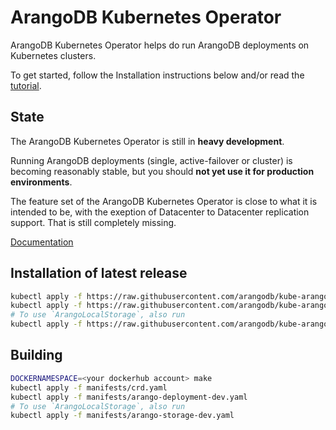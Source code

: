 # ArangoDB Kubernetes Operator

ArangoDB Kubernetes Operator helps do run ArangoDB deployments
on Kubernetes clusters.

To get started, follow the Installation instructions below and/or
read the [tutorial](./docs/Manual/Tutorials/Kubernetes/README.md).

## State

The ArangoDB Kubernetes Operator is still in **heavy development**.

Running ArangoDB deployments (single, active-failover or cluster)
is becoming reasonably stable, but you should **not yet use it for production
environments**.

The feature set of the ArangoDB Kubernetes Operator is close to what
it is intended to be, with the exeption of Datacenter to Datacenter replication
support. That is still completely missing.

[Documentation](./docs/README.md)

## Installation of latest release

```bash
kubectl apply -f https://raw.githubusercontent.com/arangodb/kube-arangodb/0.2.1/manifests/crd.yaml
kubectl apply -f https://raw.githubusercontent.com/arangodb/kube-arangodb/0.2.1/manifests/arango-deployment.yaml
# To use `ArangoLocalStorage`, also run
kubectl apply -f https://raw.githubusercontent.com/arangodb/kube-arangodb/0.2.1/manifests/arango-storage.yaml
```

## Building

```bash
DOCKERNAMESPACE=<your dockerhub account> make
kubectl apply -f manifests/crd.yaml
kubectl apply -f manifests/arango-deployment-dev.yaml
# To use `ArangoLocalStorage`, also run
kubectl apply -f manifests/arango-storage-dev.yaml
```
